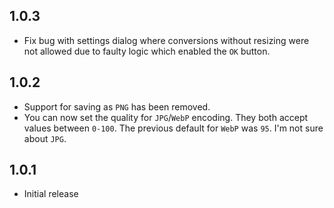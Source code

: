## 1.0.3
- Fix bug with settings dialog where conversions without resizing were not allowed due to faulty logic which enabled the `OK` button.

## 1.0.2
- Support for saving as `PNG` has been removed.
- You can now set the quality for `JPG`/`WebP` encoding. They both accept values between `0-100`. The previous default for `WebP` was `95`. I'm not sure about `JPG`.

## 1.0.1
- Initial release

